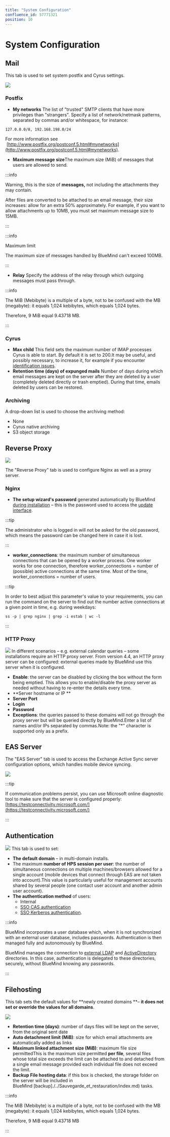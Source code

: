 ```yaml
---
title: "System Configuration"
confluence_id: 57771321
position: 10
---
```

# System Configuration


## Mail

This tab is used to set system postfix and Cyrus settings.

![](../../attachments/57771321/66096475.png)

### Postfix

- **My networks** 
The list of "trusted" SMTP clients that have more privileges than "strangers".
Specify a list of network/netmask patterns, separated by commas and/or whitespace, for instance:


```
127.0.0.0/8, 192.168.198.0/24
```

For more information see  [http://www.postfix.org/postconf.5.html#mynetworks](http://www.postfix.org/postconf.5.html#mynetworks).

- **Maximum message size**The maximum size (MiB) of messages that users are allowed to send.


:::info

Warning, this is the size of **messages,** not including the attachments they may contain.

After files are converted to be attached to an email message, their size increases: allow for an extra 50% approximately.
For example, if you want to allow attachments up to 10MB, you must set maximum message size to 15MB.

:::


:::info

Maximum limit

The maximum size of messages handled by BlueMind can't exceed 100MB.

:::

- **Relay** 
Specify the address of the relay through which outgoing messages must pass through.


:::info

The MiB (Mebibyte) is a multiple of a byte, not to be confused with the MB (megabyte): it equals 1,024 kebibytes, which equals 1,024 bytes.

Therefore, 9 MiB equal 9.43718 MB.

:::

### Cyrus

- **Max child** This field sets the maximum number of IMAP processes Cyrus is able to start. By default it is set to 200.It may be useful, and possibly necessary, to increase it, for example if you encounter [identification issues](./../Resolution_de_problemes/Erreurs_d_identification_IMAP.md).
- **Retention time (days) of expunged mails** Number of days during which email messages are kept on the server after they are deleted by a user (completely deleted directly or trash emptied). During that time, emails deleted by users can be restored.


### Archiving

A drop-down list is used to choose the archiving method:

- None
- Cyrus native archiving
- S3 object storage


## Reverse Proxy

![](../../attachments/57771321/66096469.png)

The "Reverse Proxy" tab is used to configure Nginx as well as a proxy server.

### Nginx

- **The setup wizard's password** generated automatically by BlueMind [during installation](../../Guide_d_installation/Configuration_post_installation.md) – this is the password used to access the [update interface](../../Guide_d_installation/Mise_a_jour_de_BlueMind.md).

:::tip

The administrator who is logged in will not be asked for the old password, which means the password can be changed here in case it is lost.

:::

- **worker_connections**: the maximum number of simultaneous connections that can be opened by a worker process. One worker works for one connection, therefore worker_connections = number of (possible) active connections at the same time. Most of the time, worker_connections = number of users.


:::tip

In order to best adjust this parameter's value to your requirements, you can run the command on the server to find out the number active connections at a given point in time, e.g. during weekdays:


```
ss -p | grep nginx | grep -i estab | wc -l
```


:::

### HTTP Proxy

![](../../attachments/57770017/66096239.png) In different scenarios – e.g. external calendar queries – some installations require an HTTP proxy server. From version 4.4, an HTTP proxy server can be configured: external queries made by BlueMind use this server when it is configured.

- **Enable**: the server can be disabled by clicking the box without the form being emptied. This allows you to enable/disable the proxy server as needed without having to re-enter the details every time.
- **Server hostname or IP **
- **Server Port**
- **Login**
- **Password**
- **Exceptions**: the queries passed to these domains will not go through the proxy server but will be queried directly by BlueMind.Enter a list of names and/or IPs separated by commas.Note: the "*" character is supported only as a prefix.


## EAS Server

The "EAS Server" tab is used to access the Exchange Active Sync server configuration options, which handles mobile device syncing.

![](../../attachments/57771321/66096478.png)


:::tip

If communication problems persist, you can use Microsoft online diagnostic tool to make sure that the server is configured properly: [https://testconnectivity.microsoft.com/](https://testconnectivity.microsoft.com/)

:::

## Authentication

![](../../attachments/57771321/66096474.png) This tab is used to set:

- **The default domain** – in multi-domain installs.
- The maximum **number of HPS session per user**: the number of simultaneous connections on multiple machines/browsers allowed for a single account (mobile devices that connect through EAS are not taken into account).This value is particularly useful for management accounts shared by several people (one contact user account and another admin user account).
- **The authentication method** of users:
    - Internal
    - [SSO CAS authentication](./Mise_en_place_du_SSO_CAS.md)
    - [SSO Kerberos authentication](./Mise_en_place_du_SSO_Kerberos.md). 

:::info

BlueMind incorporates a user database which, when it is not synchronized with an external user database, includes passwords. Authentication is then managed fully and autonomously by BlueMind.

BlueMind manages the connection to [external LDAP](./../Gestion_des_entites/Synchronisation_Active_Directory.md) and [ActiveDirectory](./../Gestion_des_entites/Synchronisation_Active_Directory.md) directories. In this case, authentication is delegated to these directories, securely, without BlueMind knowing any passwords. 

:::


## Filehosting

This tab sets the default values for **newly created domains **– **it does not set or override the values for all domains**.

![](../../attachments/57771321/66096473.png)

- **Retention time (days)**: number of days files will be kept on the server, from the original sent date
- **Auto detachment limit (MiB)**: size for which email attachments are automatically added as links
- **Maximum linked attachment size (MiB)**: maximum file size permittedThis is the maximum size permitted **per file**, several files whose total size exceeds the limit can be attached to and detached from a single email message provided each individual file does not exceed the limit.
- **Backup File hosting data**: if this box is checked, the storage folder on the server will be included in BlueMind [backup]./../Sauvegarde_et_restauration/index.md) tasks.


:::info

The MiB (Mebibyte) is a multiple of a byte, not to be confused with the MB (megabyte): it equals 1,024 kebibytes, which equals 1,024 bytes.

Therefore, 9 MiB equal 9.43718 MB

:::


